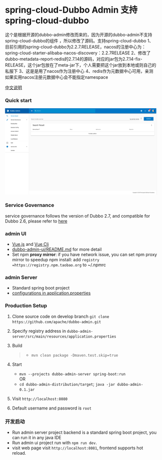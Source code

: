 # spring-cloud-Dubbo Admin 支持spring-cloud-dubbo

这个是根据开源的dubbo-admin修改而来的，因为开源的dubbo-admin不支持spring-cloud-dubbo的组件
，所以修改了源码。支持spring-cloud-dubbo
1、目前引用的spring-cloud-dubbo为2.2.7.RELEASE，nacos的注册中心为：spring-cloud-starter-alibaba-nacos-discovery：2.2.7RELEASE
2、修改了dubbo-metadata-report-redis的2.7.14的源码，对应的jar包为2.7.14-fix-RELEASE，这个jar包放在了meta-jar下，个人需要把这个jar放到本地或则自己的私服下
3、这是是用了nacos作为注册中心
4、redis作为元数据中心可用，亲测如果实用nacos注册元数据中心会不能指定namespace


[中文说明](README_ZH.md)
### Quick start


![index](https://raw.githubusercontent.com/apache/dubbo-admin/develop/doc/images/index.png)

### Service Governance  
service governance follows the version of Dubbo 2.7, and compatible for Dubbo 2.6, please refer to [here](https://github.com/apache/dubbo-admin/wiki/The-compatibility-of-service-governance)
### admin UI

- [Vue.js](https://vuejs.org) and [Vue Cli](https://cli.vuejs.org/)
- [dubbo-admin-ui/README.md](dubbo-admin-ui/README.md) for more detail
- Set npm **proxy mirror**: if you have network issue, you can set npm proxy mirror to speedup npm install: add `registry =https://registry.npm.taobao.org` to ~/.npmrc

### admin Server

* Standard spring boot project
* [configurations in application.properties](https://github.com/apache/dubbo-admin/wiki/Dubbo-Admin-configuration)


### Production Setup

1. Clone source code on develop branch `git clone https://github.com/apache/dubbo-admin.git`
2. Specify registry address in `dubbo-admin-server/src/main/resources/application.properties`
3. Build

    > - `mvn clean package -Dmaven.test.skip=true`  
4. Start 
    * `mvn --projects dubbo-admin-server spring-boot:run`  
    OR
    * `cd dubbo-admin-distribution/target`;   `java -jar dubbo-admin-0.1.jar`
5. Visit `http://localhost:8080`
6. Default username and password is `root`

### 开发启动
* Run admin server project
   backend is a standard spring boot project, you can run it in any java IDE
* Run admin ui project
  run with `npm run dev`.
* visit web page
  visit `http://localhost:8081`, frontend supports hot reload.
  
### 
